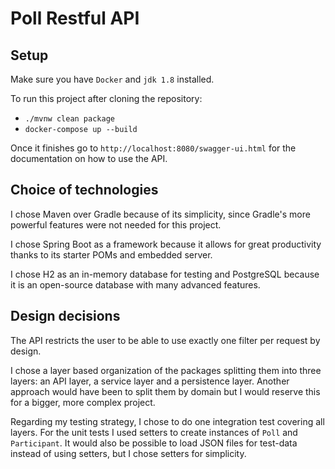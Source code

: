# Poll Restful API

## Setup

Make sure you have `Docker` and `jdk 1.8` installed.

To run this project after cloning the repository:
* `./mvnw clean package`
* `docker-compose up --build`

Once it finishes go to `http://localhost:8080/swagger-ui.html` for the documentation on how to use the API.

## Choice of technologies

I chose Maven over Gradle because of its simplicity, since Gradle's more powerful features were not needed for this project.

I chose Spring Boot as a framework because it allows for great productivity thanks to its starter POMs and embedded server.

I chose H2 as an in-memory database for testing and PostgreSQL because it is an open-source database with many advanced features.

## Design decisions

The API restricts the user to be able to use exactly one filter per request by design.

I chose a layer based organization of the packages splitting them into three layers: an API layer, a service layer and a persistence layer. Another approach would have been to split them by domain but I would reserve this for a bigger, more complex project.

Regarding my testing strategy, I chose to do one integration test covering all layers. For the unit tests I used setters to create instances of `Poll` and `Participant`. It would also be possible to load JSON files for test-data instead of using setters, but I chose setters for simplicity.
